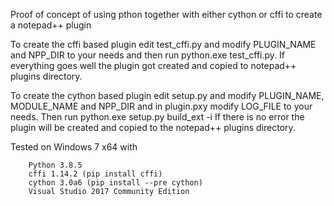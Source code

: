 
Proof of concept of using pthon together with either
cython or cffi to create a notepad++ plugin

To create the cffi based plugin edit test_cffi.py and modify PLUGIN_NAME and NPP_DIR to your needs 
and then run python.exe test_cffi.py.
If everything goes well the plugin got created and copied to notepad++ plugins directory.

To create the cython based plugin edit setup.py and modify PLUGIN_NAME, MODULE_NAME and NPP_DIR 
and in plugin.pxy modify LOG_FILE to your needs.
Then run python.exe setup.py build_ext -i
If there is no error the plugin will be created and copied to the notepad++ plugins directory.

Tested on Windows 7 x64 with
~~~
    Python 3.8.5
    cffi 1.14.2 (pip install cffi)
    cython 3.0a6 (pip install --pre cython)
    Visual Studio 2017 Community Edition
~~~
